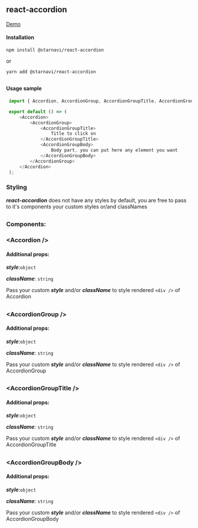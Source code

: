 ## react-accordion

[Demo](https://starnavi-team.github.io/react-accordion/)

#### Installation

```
npm install @starnavi/react-accordion
```

or

```
yarn add @starnavi/react-accordion
```

##

#### Usage sample
   
   
   ```js
    import { Accordion, AccordionGroup, AccordionGroupTitle, AccordionGroupBody } from '@starnavi/react-accordion'

    export default () => (
        <Accordion>
            <AccordionGroup>
                <AccordionGroupTitle>
                    Title to click on
                </AccordionGroupTitle>
                <AccordionGroupBody>
                    Body part, you can put here any element you want
                </AccordionGroupBody>
            </AccordionGroup>
        </Accordion>
    );
```
### Styling

**_react-accordion_** does not have any styles by default, you are free to pass to 
it's components your custom styles or/and classNames 
 
##

### Components:

### **&lt;Accordion /&gt;**

#### Additional props:

**_style_**:`object`

**_className_**: `string`

Pass your custom **_style_** and/or **_className_** to style rendered `<div />` of Accordion

##

### **&lt;AccordionGroup /&gt;**

#### Additional props:

**_style_**:`object`

**_className_**: `string`

Pass your custom **_style_** and/or **_className_** to style rendered `<div />` of AccordionGroup

##

### **&lt;AccordionGroupTitle /&gt;**

#### Additional props:

**_style_**:`object`

**_className_**: `string`

Pass your custom **_style_** and/or **_className_** to style rendered `<div />` of AccordionGroupTitle

##

### **&lt;AccordionGroupBody /&gt;**

#### Additional props:

**_style_**:`object`

**_className_**: `string`

Pass your custom **_style_** and/or **_className_** to style rendered `<div />` of AccordionGroupBody

    
    


